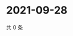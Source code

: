 # 2021-09-28

共 0 条

<!-- BEGIN -->
<!-- 最后更新时间 Tue Sep 28 2021 01:22:37 GMT+0800 (China Standard Time) -->

<!-- END -->
